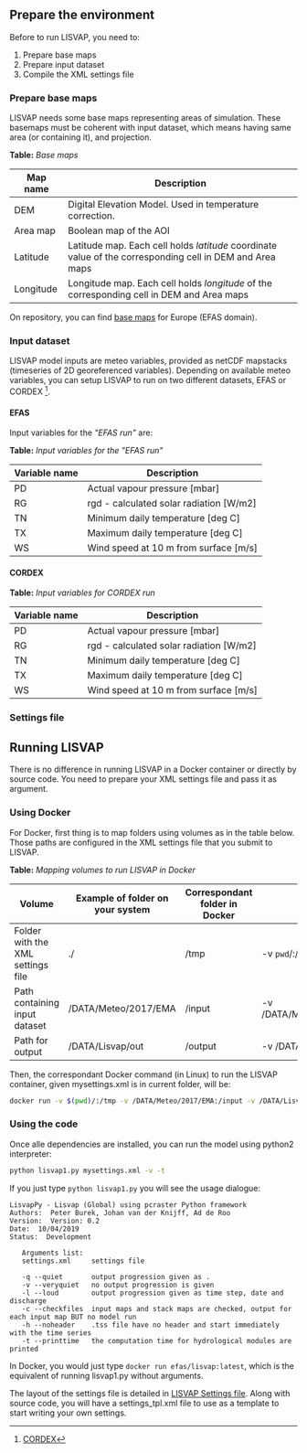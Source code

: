 ## Prepare the environment

Before to run LISVAP, you need to:

1. Prepare base maps
2. Prepare input dataset
3. Compile the XML settings file


### Prepare base maps

LISVAP needs some base maps representing areas of simulation. These basemaps must be coherent with input dataset, which means having same area (or containing it), and projection.


   **Table:** *Base maps*


| Map name                          |  Description                                                                                                                  |
| --------------------------------- | ----------------------------------------------------------------------------------------------------------------------------- |
| DEM                               | Digital Elevation Model. Used in temperature correction.                                                                      |
| Area map                          | Boolean map of the AOI                                                                                                        |
| Latitude                          | Latitude map. Each cell holds *latitude* coordinate value of the corresponding cell in DEM and Area maps                      |
| Longitude                         | Longitude map. Each cell holds *longitude* of the corresponding cell in DEM and Area maps                                     |
 

On repository, you can find [base maps](https://github.com/ec-jrc/lisflood-lisvap/tree/master/basemaps) for Europe (EFAS domain).


### Input dataset

LISVAP model inputs are meteo variables, provided as netCDF mapstacks (timeseries of 2D georeferenced variables).
Depending on available meteo variables, you can setup LISVAP to run on two different datasets, EFAS or CORDEX [^1].  

[^1]: [CORDEX](https://www.cordex.org/)

#### EFAS

Input variables for the _"EFAS run"_ are:

   **Table:** *Input variables for the "EFAS run"*

| Variable name                     |  Description                            |
| --------------------------------- | --------------------------------------- |
| PD                                | Actual vapour pressure \[mbar\]          |
| RG                                | rgd - calculated solar radiation \[W/m2\]|
| TN                                | Minimum daily temperature \[deg C\]      |
| TX                                | Maximum daily temperature \[deg C\]      |
| WS                                | Wind speed at 10 m from surface \[m/s\]  |


#### CORDEX

   **Table:** *Input variables for CORDEX run*


| Variable name                     |  Description                            |
| --------------------------------- | --------------------------------------- |
| PD                                | Actual vapour pressure \[mbar\]          |
| RG                                | rgd - calculated solar radiation \[W/m2\]|
| TN                                | Minimum daily temperature \[deg C\]      |
| TX                                | Maximum daily temperature \[deg C\]      |
| WS                                | Wind speed at 10 m from surface \[m/s\]  |

### Settings file




## Running LISVAP

There is no difference in running LISVAP in a Docker container or directly by source code. You need to prepare your XML settings file and pass it as argument.

### Using Docker

For Docker, first thing is to map folders using volumes as in the table below. Those paths are configured in the XML settings file that you submit to LISVAP.


   **Table:** *Mapping volumes to run LISVAP in Docker*
   

| Volume                            |  Example of folder on your system |  Correspondant folder in Docker | Mapping                        |
| --------------------------------- | --------------------------------- | ------------------------------- | ------------------------------ |
| Folder with the XML settings file | ./                                | /tmp                            | -v `pwd`/:/tmp                 |
| Path containing input dataset     | /DATA/Meteo/2017/EMA              | /input                          | -v /DATA/Meteo/2017/EMA:/input |
| Path for output                   | /DATA/Lisvap/out                  | /output                         | -v /DATA/Lisvap/out:/output    |

Then, the correspondant Docker command (in Linux) to run the LISVAP container, given mysettings.xml is in current folder, will be:

```bash
docker run -v $(pwd)/:/tmp -v /DATA/Meteo/2017/EMA:/input -v /DATA/Lisvap/out:/output efas/lisvap:latest /tmp/mysettings.xml
```

### Using the code

Once alle dependencies are installed, you can run the model using python2 interpreter:

```bash
python lisvap1.py mysettings.xml -v -t
```

If you just type `python lisvap1.py` you will see the usage dialogue:

 ```console
LisvapPy - Lisvap (Global) using pcraster Python framework
Authors:  Peter Burek, Johan van der Knijff, Ad de Roo
Version:  Version: 0.2
Date:  10/04/2019
Status:  Development

    Arguments list:
    settings.xml     settings file

    -q --quiet       output progression given as .
    -v --veryquiet   no output progression is given
    -l --loud        output progression given as time step, date and discharge
    -c --checkfiles  input maps and stack maps are checked, output for each input map BUT no model run
    -h --noheader    .tss file have no header and start immediately with the time series
    -t --printtime   the computation time for hydrological modules are printed

 ```
In Docker, you would just type `docker run efas/lisvap:latest`, which is the equivalent of running lisvap1.py without arguments.

The layout of the settings file is detailed in [LISVAP Settings file](/5_LISVAP_settingsfile).
Along with source code, you will have a settings_tpl.xml file to use as a template to start writing your own settings.
